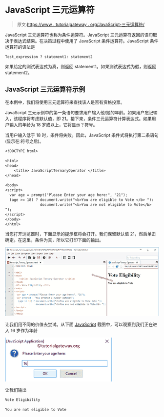 # JavaScript 三元运算符

> 原文:[https://www . tutorialgateway . org/JavaScript-三元运算符/](https://www.tutorialgateway.org/javascript-ternary-operator/)

JavaScript 三元运算符也称为条件运算符。JavaScript 三元运算符返回的语句取决于表达式结果。在决策过程中使用了 JavaScript 条件运算符。JavaScript 条件运算符的语法是

```
Test_expression ? statement1: statement2
```

如果给定的测试表达式为真，则返回 statement1。如果测试表达式为假，则返回 statement2。

## JavaScript 三元运算符示例

在本例中，我们将使用三元运算符来查找该人是否有资格投票。

JavaScript 三元示例中的第一条语句要求用户输入他/她的年龄。如果用户忘记输入，该程序将考虑默认值，即 21。接下来，条件三元运算符计算表达式。如果用户输入的年龄为 18 岁或以上，它将显示？符号。

当用户输入低于 18 时，条件将失败。因此，JavaScript 条件式将执行第二条语句(显示在:符号之后)。

```
<!DOCTYPE html>

<html>
<head>
    <title> JavaScriptTernaryOperator </title>
</head>

<body>
<script>
  var age = prompt("Please Enter your age here:", "21");
  (age >= 18) ? document.write("<b>You are eligible to Vote </b> "):
                document.write("<b>You are not eligible to Vote</b> ");
</script>
</body>
</html>
```

当您打开浏览器时，下面显示的提示框将会打开。我们保留默认值 21，然后单击确定。在这里，条件为真，所以它打印下面的输出。

![JavaScript Ternary Operator 2](img/3169c48c45505e6331f5709821446d82.png)

让我们用不同的价值去尝试。从下面 [JavaScript](https://www.tutorialgateway.org/javascript/) 截图中，可以观察到我们正在进入 16 岁作为年龄

![JavaScript Ternary Operator 3](img/517a2a9502fb001fe2d4aa6cb828328e.png)

让我们输出

```
Vote Eligibility

You are not eligible to Vote
```